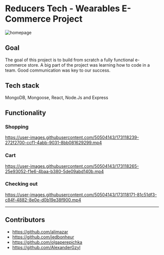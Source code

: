 # Reducers Tech - Wearables E-Commerce Project
![homepage](https://user-images.githubusercontent.com/50504143/173117242-eac3efc5-6d7f-44e3-8fc9-70d1b70dd80d.jpg)

## Goal
The goal of this project is to build from scratch a fully functional e-commerce store. A big part of the project was learning how to code in a team. Good communication was key to our success.

## Tech stack
MongoDB, Mongoose, React, Node.Js and Express


## Functionality

### Shopping 

https://user-images.githubusercontent.com/50504143/173118239-272f2700-ccf1-4abb-9031-8bb081629299.mp4

### Cart


https://user-images.githubusercontent.com/50504143/173118265-25e93052-f1e6-4baa-b380-5de09abd140b.mp4



### Checking out

https://user-images.githubusercontent.com/50504143/173118171-81c51df3-c84f-4882-8e0e-d0b19e38f900.mp4


---





## Contributors

- https://github.com/alimazar
- https://github.com/jedbonheur
- https://github.com/olgaperepichka
- https://github.com/AlexanderGzyl



